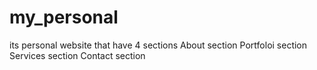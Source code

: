 # my_personal
its personal website 
that have 4 sections
About section
Portfoloi section
Services section
Contact section
